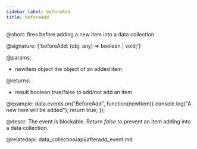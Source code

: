 ```yaml
---
sidebar_label: beforeAdd
title: beforeAdd
---          
```


@short: fires before adding a new item into a data collection

@signature: {'beforeAdd: (obj: any) => boolean | void;'}
	
@params:
- newItem		object			the object of an added item

@returns:
- result		boolean		true/false to add/not add an item

@example:
data.events.on("BeforeAdd", function(newItem){
	console.log("A new item will be added");
    return true;
});


@descr:
The event is blockable. Return *false* to prevent an item adding into a data collection.

@relatedapi:
data_collection/api/afteradd_event.md
